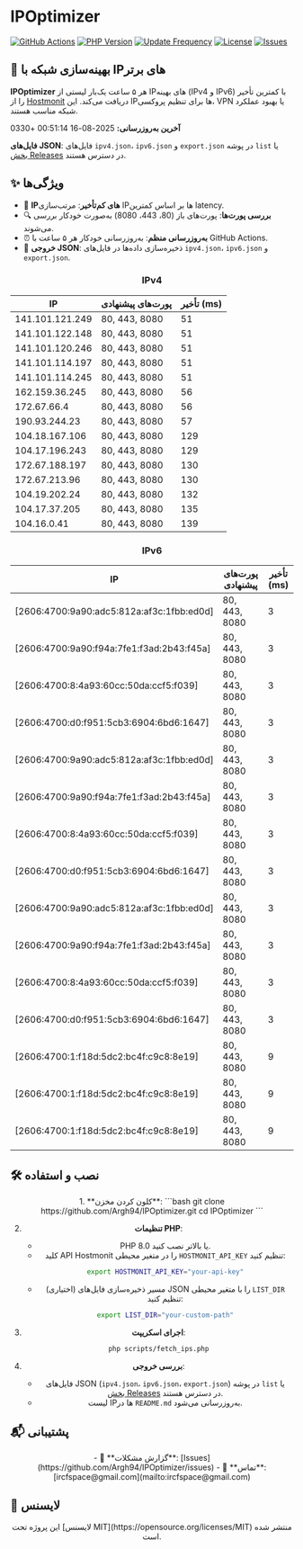# IPOptimizer

[![GitHub Actions](https://github.com/Argh94/IPOptimizer/workflows/IPOptimizer/badge.svg)](https://github.com/Argh94/IPOptimizer/actions)
[![PHP Version](https://img.shields.io/badge/PHP-8.0%2B-blue)](https://www.php.net)
[![Update Frequency](https://img.shields.io/badge/Updates-Every%205%20Hours-green)](https://github.com/Argh94/IPOptimizer)
[![License](https://img.shields.io/badge/License-MIT-yellow)](https://opensource.org/licenses/MIT)
[![Issues](https://img.shields.io/github/issues/Argh94/IPOptimizer)](https://github.com/Argh94/IPOptimizer/issues)

## 🚀 بهینه‌سازی شبکه با IPهای برتر

**IPOptimizer** هر ۵ ساعت یک‌بار لیستی از IPهای بهینه (IPv4 و IPv6) با کمترین تأخیر را از [Hostmonit](https://hostmonit.com/) دریافت می‌کند. این IPها برای تنظیم پروکسی، VPN یا بهبود عملکرد شبکه مناسب هستند.

**آخرین به‌روزرسانی:** 2025-08-16 00:51:14 +0330

**فایل‌های JSON**: فایل‌های `ipv4.json`، `ipv6.json` و `export.json` در پوشه `list` یا [بخش Releases](https://github.com/Argh94/IPOptimizer/releases) در دسترس هستند.

## ✨ ویژگی‌ها
- 📡 **IPهای کم‌تأخیر**: مرتب‌سازی IPها بر اساس کمترین latency.
- 🔍 **بررسی پورت‌ها**: پورت‌های باز (80، 443، 8080) به‌صورت خودکار بررسی می‌شوند.
- ⏰ **به‌روزرسانی منظم**: به‌روزرسانی خودکار هر ۵ ساعت با GitHub Actions.
- 📄 **خروجی JSON**: ذخیره‌سازی داده‌ها در فایل‌های `ipv4.json`، `ipv6.json` و `export.json`.

<div align="center">

### IPv4
| IP | پورت‌های پیشنهادی | تأخیر (ms) |
|----|-------------------|------------|
| 141.101.121.249 | 80, 443, 8080 | 51 |
| 141.101.122.148 | 80, 443, 8080 | 51 |
| 141.101.120.246 | 80, 443, 8080 | 51 |
| 141.101.114.197 | 80, 443, 8080 | 51 |
| 141.101.114.245 | 80, 443, 8080 | 51 |
| 162.159.36.245 | 80, 443, 8080 | 56 |
| 172.67.66.4 | 80, 443, 8080 | 56 |
| 190.93.244.23 | 80, 443, 8080 | 57 |
| 104.18.167.106 | 80, 443, 8080 | 129 |
| 104.17.196.243 | 80, 443, 8080 | 129 |
| 172.67.188.197 | 80, 443, 8080 | 130 |
| 172.67.213.96 | 80, 443, 8080 | 130 |
| 104.19.202.24 | 80, 443, 8080 | 132 |
| 104.17.37.205 | 80, 443, 8080 | 135 |
| 104.16.0.41 | 80, 443, 8080 | 139 |

### IPv6
| IP | پورت‌های پیشنهادی | تأخیر (ms) |
|----|-------------------|------------|
| [2606:4700:9a90:adc5:812a:af3c:1fbb:ed0d] | 80, 443, 8080 | 3 |
| [2606:4700:9a90:f94a:7fe1:f3ad:2b43:f45a] | 80, 443, 8080 | 3 |
| [2606:4700:8:4a93:60cc:50da:ccf5:f039] | 80, 443, 8080 | 3 |
| [2606:4700:d0:f951:5cb3:6904:6bd6:1647] | 80, 443, 8080 | 3 |
| [2606:4700:9a90:adc5:812a:af3c:1fbb:ed0d] | 80, 443, 8080 | 3 |
| [2606:4700:9a90:f94a:7fe1:f3ad:2b43:f45a] | 80, 443, 8080 | 3 |
| [2606:4700:8:4a93:60cc:50da:ccf5:f039] | 80, 443, 8080 | 3 |
| [2606:4700:d0:f951:5cb3:6904:6bd6:1647] | 80, 443, 8080 | 3 |
| [2606:4700:9a90:adc5:812a:af3c:1fbb:ed0d] | 80, 443, 8080 | 3 |
| [2606:4700:9a90:f94a:7fe1:f3ad:2b43:f45a] | 80, 443, 8080 | 3 |
| [2606:4700:8:4a93:60cc:50da:ccf5:f039] | 80, 443, 8080 | 3 |
| [2606:4700:d0:f951:5cb3:6904:6bd6:1647] | 80, 443, 8080 | 3 |
| [2606:4700:1:f18d:5dc2:bc4f:c9c8:8e19] | 80, 443, 8080 | 9 |
| [2606:4700:1:f18d:5dc2:bc4f:c9c8:8e19] | 80, 443, 8080 | 9 |
| [2606:4700:1:f18d:5dc2:bc4f:c9c8:8e19] | 80, 443, 8080 | 9 |

</div>

## 🛠️ نصب و استفاده

<div align="center">
1. **کلون کردن مخزن**:
   ```bash
   git clone https://github.com/Argh94/IPOptimizer.git
   cd IPOptimizer
   ```

2. **تنظیمات PHP**:
   - PHP 8.0 یا بالاتر نصب کنید.
   - کلید API Hostmonit را در متغیر محیطی `HOSTMONIT_API_KEY` تنظیم کنید:
     ```bash
     export HOSTMONIT_API_KEY="your-api-key"
     ```
   - (اختیاری) مسیر ذخیره‌سازی فایل‌های JSON را با متغیر محیطی `LIST_DIR` تنظیم کنید:
     ```bash
     export LIST_DIR="your-custom-path"
     ```

3. **اجرای اسکریپت**:
   ```bash
   php scripts/fetch_ips.php
   ```

4. **بررسی خروجی**:
   - فایل‌های JSON (`ipv4.json`، `ipv6.json`، `export.json`) در پوشه `list` یا [بخش Releases](https://github.com/Argh94/IPOptimizer/releases) در دسترس هستند.
   - لیست IPها در `README.md` به‌روزرسانی می‌شود.
</div>

## 📬 پشتیبانی

<div align="center">
- 🐛 **گزارش مشکلات**: [Issues](https://github.com/Argh94/IPOptimizer/issues)
- 📧 **تماس**: [ircfspace@gmail.com](mailto:ircfspace@gmail.com)
</div>

## 📄 لایسنس

<div align="center">
این پروژه تحت [لایسنس MIT](https://opensource.org/licenses/MIT) منتشر شده است.
</div>
